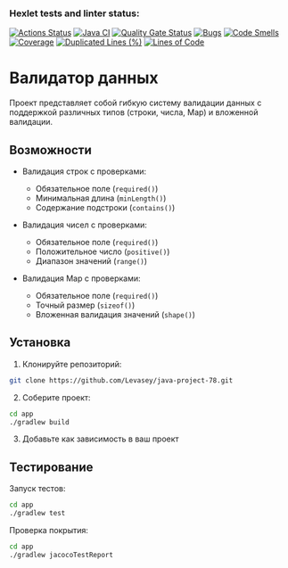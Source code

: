 ### Hexlet tests and linter status:
[![Actions Status](https://github.com/Levasey/java-project-78/actions/workflows/hexlet-check.yml/badge.svg)](https://github.com/Levasey/java-project-78/actions)
[![Java CI](https://github.com/Levasey/java-project-78/actions/workflows/build.yml/badge.svg)](https://github.com/Levasey/java-project-78/actions/workflows/build.yml)
[![Quality Gate Status](https://sonarcloud.io/api/project_badges/measure?project=Levasey_java-project-78&metric=alert_status)](https://sonarcloud.io/summary/new_code?id=Levasey_java-project-78)
[![Bugs](https://sonarcloud.io/api/project_badges/measure?project=Levasey_java-project-78&metric=bugs)](https://sonarcloud.io/summary/new_code?id=Levasey_java-project-78)
[![Code Smells](https://sonarcloud.io/api/project_badges/measure?project=Levasey_java-project-78&metric=code_smells)](https://sonarcloud.io/summary/new_code?id=Levasey_java-project-78)
[![Coverage](https://sonarcloud.io/api/project_badges/measure?project=Levasey_java-project-78&metric=coverage)](https://sonarcloud.io/summary/new_code?id=Levasey_java-project-78)
[![Duplicated Lines (%)](https://sonarcloud.io/api/project_badges/measure?project=Levasey_java-project-78&metric=duplicated_lines_density)](https://sonarcloud.io/summary/new_code?id=Levasey_java-project-78)
[![Lines of Code](https://sonarcloud.io/api/project_badges/measure?project=Levasey_java-project-78&metric=ncloc)](https://sonarcloud.io/summary/new_code?id=Levasey_java-project-78)

# Валидатор данных

Проект представляет собой гибкую систему валидации данных с поддержкой различных типов (строки, числа, Map) и вложенной валидации.

## Возможности

- Валидация строк с проверками:
    - Обязательное поле (`required()`)
    - Минимальная длина (`minLength()`)
    - Содержание подстроки (`contains()`)

- Валидация чисел с проверками:
    - Обязательное поле (`required()`)
    - Положительное число (`positive()`)
    - Диапазон значений (`range()`)

- Валидация Map с проверками:
    - Обязательное поле (`required()`)
    - Точный размер (`sizeof()`)
    - Вложенная валидация значений (`shape()`)

## Установка

1. Клонируйте репозиторий:
```bash
git clone https://github.com/Levasey/java-project-78.git
```

2. Соберите проект:
```bash
cd app
./gradlew build
```
3. Добавьте как зависимость в ваш проект

## Тестирование

Запуск тестов:
```bash
cd app
./gradlew test
```
Проверка покрытия:
```bash
cd app
./gradlew jacocoTestReport
```

